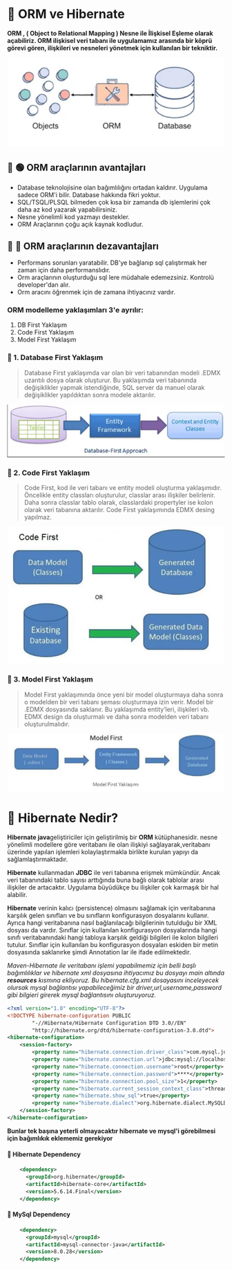 # :triangular_flag_on_post: ORM ve Hibernate 

<b> ORM , ( Object to Relational Mapping ) Nesne ile İlişkisel Eşleme olarak açabiliriz. ORM
ilişkisel veri tabanı ile uygulamamız arasında bir köprü görevi gören, ilişkileri ve nesneleri yönetmek için kullanılan bir tekniktir.</b>

![img.png](img.png)

## 🎯 :green_circle: ORM araçlarının avantajları  

- Database teknolojisine olan bağımlılığını ortadan kaldırır. Uygulama sadece ORM'i bilir. Database hakkında fikri yoktur.
- SQL/TSQL/PLSQL bilmeden çok kısa bir zamanda db işlemlerini çok daha az kod yazarak yapabilirsiniz.
- Nesne yönelimli kod yazmayı destekler.
- ORM Araçlarının çoğu açık kaynak kodludur.



## 🎯 :red_circle: ORM araçlarının dezavantajları 

- Performans sorunları yaratabilir. DB'ye bağlanıp sql çalıştırmak her zaman için daha performanslıdır.
- Orm araçlarının oluşturduğu sql lere müdahale edemezsiniz. Kontrolü developer'dan alır.
- Orm aracını öğrenmek için de zamana ihtiyacınız vardır.


### ORM modelleme yaklaşımları 3'e ayrılır:

1. DB First Yaklaşım
2. Code First Yaklaşım
3. Model First Yaklaşım
 

### 🎯 1. Database First Yaklaşım

> Database First yaklaşımda var olan bir veri tabanından modeli .EDMX uzantılı dosya olarak oluşturur.
>Bu yaklaşımda veri tabanında değişiklikler yapmak istendiğinde, SQL server da manuel olarak değişiklikler yapıldıktan sonra modele aktarılır.


![img_1.png](img_1.png)

### 🎯 2. Code First Yaklaşım

> Code First, kod ile veri tabanı ve entity modeli oluşturma yaklaşımıdır. Öncelikle entity classları oluşturulur, classlar arası ilişkiler belirlenir. Daha sonra classlar tablo olarak, classlardaki propertyler ise kolon olarak veri tabanına aktarılır.
> Code First yaklaşımında EDMX desing yapılmaz.

![img_2.png](img_2.png)


### 🎯 3. Model First Yaklaşım

> Model First yaklaşımında önce yeni bir model oluşturmaya daha sonra o modelden bir veri tabanı şeması oluşturmaya izin verir.
> Model bir .EDMX dosyasında saklanır. Bu yaklaşımda entity’leri, ilişkileri vb. EDMX design da oluşturmalı ve daha sonra modelden veri tabanı oluşturulmalıdır.



![img_3.png](img_3.png)
</b>
# :triangular_flag_on_post: Hibernate Nedir?

**Hibernate java**geliştiriciler için geliştirilmiş bir **ORM** kütüphanesidir. nesne yönelimli modellere göre veritabanı ile olan ilişkiyi sağlayarak,veritabanı üzerinde yapılan işlemleri kolaylaştırmakla birlikte kurulan yapıyı da sağlamlaştırmaktadır.

**Hibernate** kullanmadan **JDBC** ile veri tabanına erişmek mümkündür. Ancak veri tabanındaki tablo sayısı arttığında buna bağlı olarak tablolar arası ilişkiler de artacaktır. Uygulama büyüdükçe bu ilişkiler çok karmaşık bir hal alabilir.

**Hibernate** verinin kalıcı (persistence) olmasını sağlamak için veritabanına karşılık gelen sınıfları ve bu sınıfların konfigurasyon dosyalarını kullanır. Ayrıca hangi veritabanına nasıl bağlanılacağı bilgilerinin tutulduğu bir XML dosyası da vardır. Sınıflar için kullanılan konfigurasyon dosyalarında hangi sınıfı veritabanındaki hangi tabloya karşılık geldiği bilgileri ile kolon bilgileri tutulur. Sınıflar için kullanılan bu konfigurasyon dosyaları eskiden bir metin dosyasında saklanırke şimdi Annotation
lar ile ifade edilmektedir.

<i>Maven-Hibernate ile veritabanı işlemi yapabilmemiz için belli başlı bağımlılıklar ve
hibernate xml dosyasına ihtiyacımız  bu dosyayı main altında **resources** kısmına ekliyoruz. Bu hibernate.cfg.xml dosayasını inceleyecek
olursak mysql bağlantısı yapabileceğimiz bir driver,url,username,password gibi bilgieri girerek mysql bağlantısını oluşturuyoruz.</i>

```xml
<?xml version="1.0" encoding="UTF-8"?>
<!DOCTYPE hibernate-configuration PUBLIC
        "-//Hibernate/Hibernate Configuration DTD 3.0//EN"
        "http://hibernate.org/dtd/hibernate-configuration-3.0.dtd">
<hibernate-configuration>
    <session-factory>
        <property name="hibernate.connection.driver_class">com.mysql.jdbc.Driver</property>
        <property name="hibernate.connection.url">jdbc:mysql://localhost:3306/test?useUnicode=true&amp;useLegacyDatetimeCode=false&amp;serverTimezone=Turkey</property>
        <property name="hibernate.connection.username">root</property>
        <property name="hibernate.connection.password">****</property>
        <property name="hibernate.connection.pool_size">1</property>
        <property name="hibernate.current_session_context_class">thread</property>
        <property name="hibernate.show_sql">true</property>
        <property name="hibernate.dialect">org.hibernate.dialect.MySQLDialect</property>
    </session-factory>
</hibernate-configuration>
```

<b>Bunlar tek başına yeterli olmayacaktır hibernate ve mysql'i görebilmesi için bağımlıkık eklememiz gerekiyor</b>
#### :pushpin: Hibernate Dependency
```xml
    <dependency>
      <groupId>org.hibernate</groupId>
      <artifactId>hibernate-core</artifactId>
      <version>5.6.14.Final</version>
    </dependency>
```

#### :pushpin: MySql Dependency

```xml
    <dependency>
      <groupId>mysql</groupId>
      <artifactId>mysql-connector-java</artifactId>
      <version>8.0.28</version>
    </dependency>
```



 







